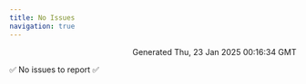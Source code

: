 ```yaml
---
title: No Issues
navigation: true
---
```


<p style="text-align:right;color:#cccs">
Generated Thu, 23 Jan 2025 00:16:34 GMT
</p>
<p>✅ No issues to report ✅</p>



